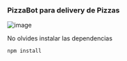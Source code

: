 ### PizzaBot para delivery de Pizzas

![image](https://user-images.githubusercontent.com/61263958/86527778-cc7eea80-be67-11ea-9c89-85d63cece9af.png)

No olvides instalar las dependencias
```
npm install
```
